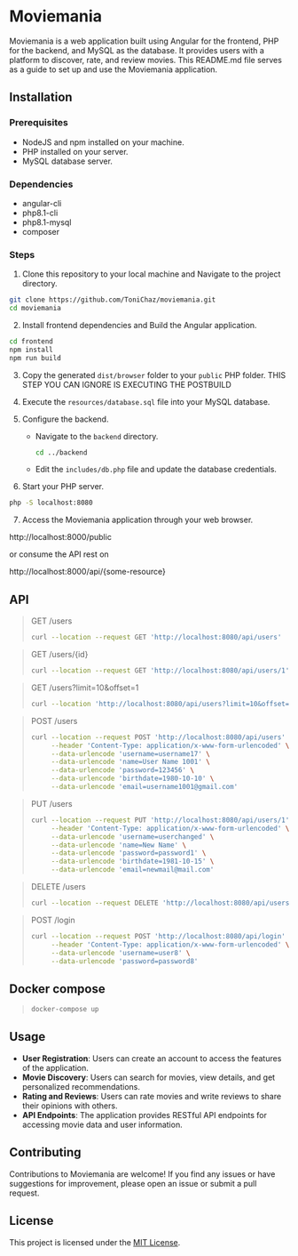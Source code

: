 # Moviemania

Moviemania is a web application built using Angular for the frontend, PHP for the backend, and MySQL as the database. 
It provides users with a platform to discover, rate, and review movies. 
This README.md file serves as a guide to set up and use the Moviemania application.

## Installation

### Prerequisites
- NodeJS and npm installed on your machine.
- PHP installed on your server.
- MySQL database server.

### Dependencies
- angular-cli
- php8.1-cli 
- php8.1-mysql
- composer

### Steps

1. Clone this repository to your local machine and Navigate to the project directory.
```sh
git clone https://github.com/ToniChaz/moviemania.git
cd moviemania
```

2. Install frontend dependencies and Build the Angular application.
```sh
cd frontend
npm install
npm run build
```

3. Copy the generated `dist/browser` folder to your `public` PHP folder. THIS STEP YOU CAN IGNORE IS EXECUTING THE POSTBUILD

4. Execute the `resources/database.sql` file into your MySQL database.

5. Configure the backend.

    - Navigate to the `backend` directory.

        ```sh
        cd ../backend
        ```

    - Edit the `includes/db.php` file and update the database credentials.
    
6. Start your PHP server.
```sh
php -S localhost:8080
```

7. Access the Moviemania application through your web browser.

http://localhost:8000/public

or consume the API rest on

http://localhost:8000/api/{some-resource}


## API

>  GET /users
>  ```sh
>  curl --location --request GET 'http://localhost:8080/api/users'
>  ```

>  GET /users/{id}
>  ```sh
>  curl --location --request GET 'http://localhost:8080/api/users/1'
>  ```

>  GET /users?limit=10&offset=1
>  ```sh
>  curl --location 'http://localhost:8080/api/users?limit=10&offset=1'
>  ```

>  POST /users
>  ```sh
>  curl --location --request POST 'http://localhost:8080/api/users' \
>       --header 'Content-Type: application/x-www-form-urlencoded' \
>       --data-urlencode 'username=username17' \
>       --data-urlencode 'name=User Name 1001' \
>       --data-urlencode 'password=123456' \
>       --data-urlencode 'birthdate=1980-10-10' \
>       --data-urlencode 'email=username1001@gmail.com'
>  ```

>  PUT /users
>  ```sh
>  curl --location --request PUT 'http://localhost:8080/api/users/1' \
>       --header 'Content-Type: application/x-www-form-urlencoded' \
>       --data-urlencode 'username=userchanged' \
>       --data-urlencode 'name=New Name' \
>       --data-urlencode 'password=password1' \
>       --data-urlencode 'birthdate=1981-10-15' \
>       --data-urlencode 'email=newmail@mail.com'
>  ```

>  DELETE /users
>  ```sh
>  curl --location --request DELETE 'http://localhost:8080/api/users/2'
>  ```

>  POST /login
>  ```sh
>  curl --location --request POST 'http://localhost:8080/api/login' \
>       --header 'Content-Type: application/x-www-form-urlencoded' \
>       --data-urlencode 'username=user8' \
>       --data-urlencode 'password=password8'
>  ```

## Docker compose

>  ```sh
>  docker-compose up
>  ```

## Usage

- **User Registration**: Users can create an account to access the features of the application.
- **Movie Discovery**: Users can search for movies, view details, and get personalized recommendations.
- **Rating and Reviews**: Users can rate movies and write reviews to share their opinions with others.
- **API Endpoints**: The application provides RESTful API endpoints for accessing movie data and user information.

## Contributing

Contributions to Moviemania are welcome! If you find any issues or have suggestions for improvement, please open an issue or submit a pull request.

## License

This project is licensed under the [MIT License](LICENSE).


